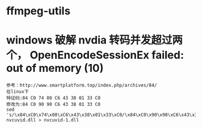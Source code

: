 # ffmpeg-utils

# windows 破解 nvdia 转码并发超过两个， OpenEncodeSessionEx failed: out of memory (10)
 ``` 
 参考：http://www.smartplatform.top/index.php/archives/84/ 
 在linux下
 特征码:84 C0 74 08 C6 43 38 01 33 C0
 修改为:84 C0 90 90 C6 43 38 01 33 C0
 sed 's/\x84\xC0\x74\x08\xC6\x43\x38\x01\x33\xC0/\x84\xC0\x90\x90\xC6\x43\x38\x01\x33\xC0/g' nvcuvid.dll > nvcuvid-1.dll
 ```
